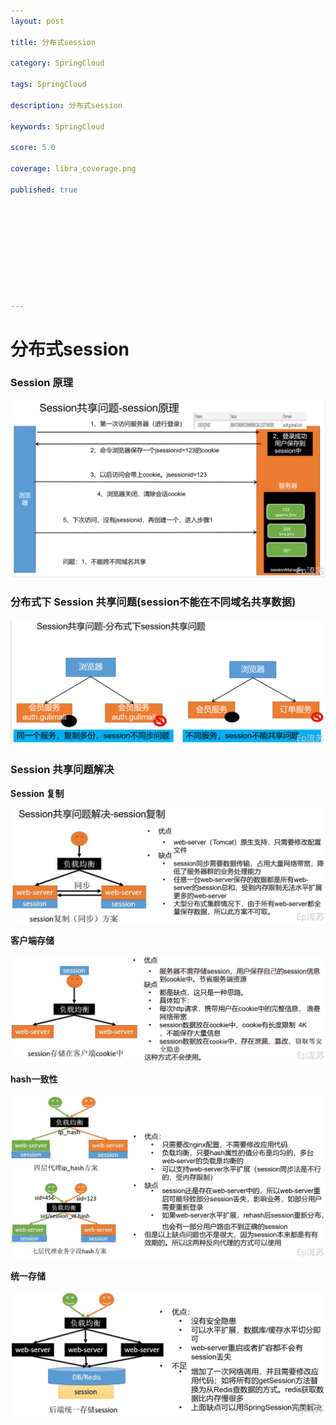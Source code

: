 ```yaml
---
layout: post

title: 分布式session

category: SpringCloud

tags: SpringCloud

description: 分布式session 

keywords: SpringCloud

score: 5.0

coverage: libra_coverage.png

published: true










---
```


# 分布式session

 ### Session 原理

![image.png](/assets/imgs/1620389591074-2418d369-493f-4194-9ce0-a3aa7b9fd532.png)

### 分布式下 Session 共享问题(session不能在不同域名共享数据)

![image.png](/assets/imgs/1620390067762-1efaed64-a432-4ba1-b1ae-b783808dfd0c.png)

### Session 共享问题解决

**Session 复制**

![image.png](/assets/imgs/1620650409677-0308820b-3621-4364-a198-9e2fb11bf9dc.png)

**客户端存储**

![image.png](/assets/imgs/1620650834542-f0a8cd6c-f60b-4040-ba04-7df375c747a7.png)

**hash一致性**

![image.png](/assets/imgs/1620650872790-56c092a2-fdfd-4431-81b5-889d2e5dfe37.png)

**统一存储**

![image.png](/assets/imgs/1620650906562-303c9a7a-fec7-4dd0-b8e3-ce5ef31233bc.png)